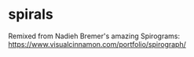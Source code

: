 # spirals
Remixed from Nadieh Bremer's amazing Spirograms: https://www.visualcinnamon.com/portfolio/spirograph/  
